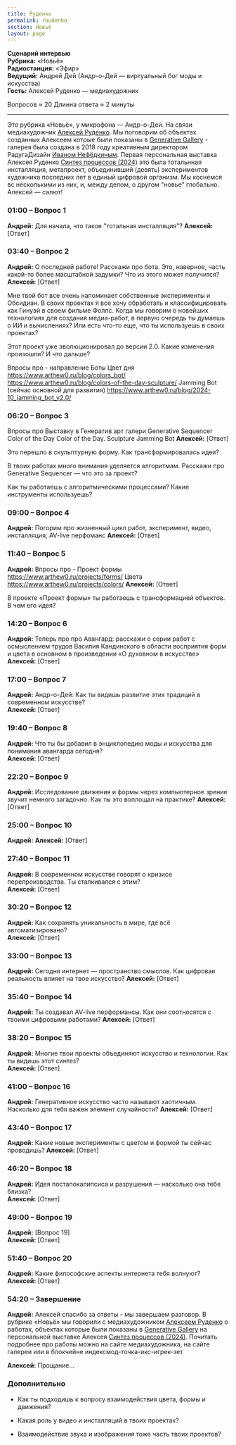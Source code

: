 ```yaml
---
title: Руденко
permalink: roudenko
section: Новьё
layout: page
---
```


**Сценарий интервью**  
**Рубрика:** «Новьё»  
**Радиостанция:** «Эфир»  
**Ведущий:** Андрей Дей (Андр-о-Дей — виртуальный бог моды и искусства)  
**Гость:** Алексей Руденко — медиахудожник

Вопросов ≈ 20 Длинна ответа ≈ 2 минуты

---

Это рубрика «Новьё», у микрофона — Андр-о-Дей. На связи медиахудожник [Алексей Руденко](https://indexmod.xyz/roudenko-alexey). Мы поговорим об объектах созданных Алексеем котрые были показаны в [Generative Gallery](https://indexmod.xyz/generative-gallery) - галерея была создана в 2018 году креативным директором РадугаДизайн [Иваном Нефёдкиным](https://indexmod.xyz/nefedkin-ivan). Первая персональная выставка Алексея Руденко [Синтез процессов (2024)](https://indexmod.xyz/process-synthesis) это была тотальнная инсталляция, метапроект, объединивший (девять) экспериментов художника последних лет в единый цифровой организм. Мы  коснемся вс несколькими из них, и, между делом, о другом "новье" глобально. Алексей — салют!


### 01:00 – Вопрос 1  
**Андрей:** Для начала, что такое "тотальная инсталляция"?
**Алексей:** [Ответ]

### 03:40 – Вопрос 2  
**Андрей:** О последней работе! Расскажи про бота. Это, наверное, часть какой-то более масштабной задумки? Что из этого может получится?
**Алексей:** [Ответ]

Мне твой бот все очень напоминает собственные эксперименты и Обсидиан. В своих проектах я все хочу обработать и классифицировать как Гинуэй в своем фильме Фоллс. Когда мы говорим о новейших технологиях для создания медиа-работ, в первую очередь ты думаешь о ИИ и вычислениях? Или есть что-то еще, что ты используешь в своих проектах?

Этот проект уже эволюционировал до версии 2.0. Какие изменения произошли? И что дальше?  

Впросы про - направление Боты
Цвет дня https://www.arthew0.ru/blog/colors_bot/ https://www.arthew0.ru/blog/colors-of-the-day-sculpture/ Jamming Bot (сейчас основной для развития) https://www.arthew0.ru/blog/2024-10_jamming_bot_v2.0/

### 06:20 – Вопрос 3  
Впросы про Выставку в Генератив арт галери
Generative Sequencer
Color of the Day
Color of the Day. Sculpture
Jamming Bot
**Алексей:** [Ответ]

Это перешло в скульптурную форму. Как трансформировалась идея?  

В твоих работах много внимания уделяется алгоритмам. Расскажи про Generative Sequencer — что это за проект?

Как ты работаешь с алгоритмическими процессами? Какие инструменты используешь?  

### 09:00 – Вопрос 4  
**Андрей:** Погорим про жизненный цикл работ, эксперимент, видео, инсталляция, AV-live перфоманс
**Алексей:** [Ответ]

### 11:40 – Вопрос 5  
**Андрей:** Впросы про - Проект формы
https://www.arthew0.ru/projects/forms/ Цвета https://www.arthew0.ru/projects/colors/
**Алексей:** [Ответ]

В проекте «Проект формы» ты работаешь с трансформацией объектов. В чем его идея?  

### 14:20 – Вопрос 6  
**Андрей:** Теперь про про Авангард:
расскажи о серии работ с осмыслением трудов Василия Кандинского в области восприятия форм и цвета в основном в произведении «О духовном в искусстве»
**Алексей:** [Ответ]

### 17:00 – Вопрос 7  
**Андрей:** Андр-о-Дей: Как ты видишь развитие этих традиций в современном искусстве?  
**Алексей:** [Ответ]

### 19:40 – Вопрос 8  
**Андрей:** Что ты бы добавил в энциклопедию моды и искусства для понимания авангарда сегодня?  
**Алексей:** [Ответ]

### 22:20 – Вопрос 9  
**Андрей:** Исследование движения и формы через компьютерное зрение звучит немного загадочно. Как ты это воплощал на практике?
**Алексей:** [Ответ]

### 25:00 – Вопрос 10  
**Андрей:**
**Алексей:** [Ответ]

### 27:40 – Вопрос 11  
**Андрей:**  В современном искусстве говорят о кризисе перепроизводства. Ты сталкивался с этим?  
**Алексей:** [Ответ]

### 30:20 – Вопрос 12  
**Андрей:** Как сохранять уникальность в мире, где всё автоматизировано?    
**Алексей:** [Ответ]

### 33:00 – Вопрос 13  
**Андрей:** Сегодня интернет — пространство смыслов. Как цифровая реальность влияет на твое искусство?
**Алексей:** [Ответ]

### 35:40 – Вопрос 14  
**Андрей:** Ты создавал AV-live перформансы. Как они соотносятся с твоими цифровыми работами?
**Алексей:** [Ответ]

### 38:20 – Вопрос 15  
**Андрей:** Многие твои проекты объединяют искусство и технологии. Как ты видишь этот синтез?  
**Алексей:** [Ответ]

### 41:00 – Вопрос 16  
**Андрей:** Генеративное искусство часто называют хаотичным. Насколько для тебя важен элемент случайности?
**Алексей:** [Ответ]

### 43:40 – Вопрос 17  
**Андрей:** Какие новые эксперименты с цветом и формой ты сейчас проводишь?
**Алексей:** [Ответ]

### 46:20 – Вопрос 18  
**Андрей:** Идея постапокалипсиса и разрушения — насколько она тебе близка?   
**Алексей:** [Ответ]

### 49:00 – Вопрос 19  
**Андрей:** [Вопрос 19]  
**Алексей:** [Ответ]

### 51:40 – Вопрос 20  
**Андрей:** Какие философские аспекты интернета тебя волнуют?  
**Алексей:** [Ответ]

### 54:20 – Завершение  
**Андрей:** Алексей спасибо за ответы - мы завершаем разговор. В рубрике «Новьё» мы говорили с медиахудожником [Алексеем Руденко](https://indexmod.xyz/roudenko-alexey) о работах, объектах которые были показаны в [Generative Gallery](https://indexmod.xyz/generative-gallery) на персональной выставке Алексея [Синтез процессов (2024)](https://indexmod.xyz/process-synthesis). Почитать подробнее про работы можно на сайте медиахудожника, на сайте галереи или в блокчейне индексмод-точка-икс-игрек-зет  

**Алексей:** Прощание...

### Дополнительно

+ Как ты подходишь к вопросу взаимодействия цвета, формы и движения?  

+ Какая роль у видео и инсталляций в твоих проектах?  

+ Взаимодействие звука и изображения тоже часть твоих проектов?  
